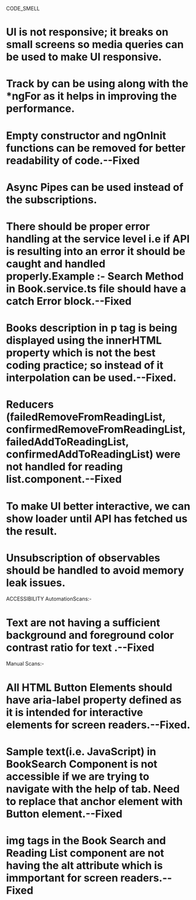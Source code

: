 CODE_SMELL
# UI is not responsive; it breaks on small screens so media queries can be used to make UI responsive.
# Track by can be using along with the *ngFor as it helps in improving the performance.
# Empty constructor and ngOnInit functions can be removed for better readability of code.--Fixed
# Async Pipes can be used instead of the subscriptions.
# There should be proper error handling at the service level i.e if API is resulting into an error it should be caught and handled properly.Example :- Search Method in Book.service.ts file should have a catch Error block.--Fixed
# Books description in p tag is being displayed using the innerHTML property which is not the best coding practice; so instead of it interpolation can be used.--Fixed.
# Reducers (failedRemoveFromReadingList, confirmedRemoveFromReadingList, failedAddToReadingList, confirmedAddToReadingList) were not handled for reading list.component.--Fixed
# To make UI better interactive, we can show loader until API has fetched us the result.
# Unsubscription of observables should be handled to avoid memory leak issues.


ACCESSIBILITY
AutomationScans:-
# Text are not having a sufficient background and foreground color contrast ratio for text .--Fixed
Manual Scans:- 
# All HTML Button Elements should have aria-label property defined as it is intended for interactive elements for screen readers.--Fixed.
# Sample text(i.e. JavaScript) in BookSearch Component is not accessible if we are trying to navigate with the help of tab. Need to replace that anchor element with Button element.--Fixed
# img tags in the Book Search and Reading List component are not having the alt attribute which is immportant for screen readers.--Fixed
